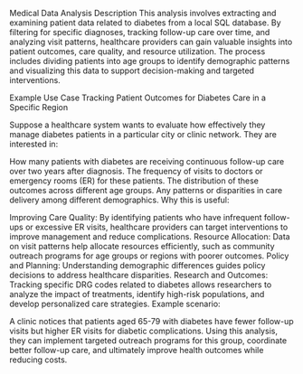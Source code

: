 
Medical Data Analysis Description
This analysis involves extracting and examining patient data related to diabetes from a local SQL database. By filtering for specific diagnoses, tracking follow-up care over time, and analyzing visit patterns, healthcare providers can gain valuable insights into patient outcomes, care quality, and resource utilization. The process includes dividing patients into age groups to identify demographic patterns and visualizing this data to support decision-making and targeted interventions.

Example Use Case
Tracking Patient Outcomes for Diabetes Care in a Specific Region

Suppose a healthcare system wants to evaluate how effectively they manage diabetes patients in a particular city or clinic network. They are interested in:

How many patients with diabetes are receiving continuous follow-up care over two years after diagnosis.
The frequency of visits to doctors or emergency rooms (ER) for these patients.
The distribution of these outcomes across different age groups.
Any patterns or disparities in care delivery among different demographics.
Why this is useful:

Improving Care Quality: By identifying patients who have infrequent follow-ups or excessive ER visits, healthcare providers can target interventions to improve management and reduce complications.
Resource Allocation: Data on visit patterns help allocate resources efficiently, such as community outreach programs for age groups or regions with poorer outcomes.
Policy and Planning: Understanding demographic differences guides policy decisions to address healthcare disparities.
Research and Outcomes: Tracking specific DRG codes related to diabetes allows researchers to analyze the impact of treatments, identify high-risk populations, and develop personalized care strategies.
Example scenario:

A clinic notices that patients aged 65-79 with diabetes have fewer follow-up visits but higher ER visits for diabetic complications. Using this analysis, they can implement targeted outreach programs for this group, coordinate better follow-up care, and ultimately improve health outcomes while reducing costs.
